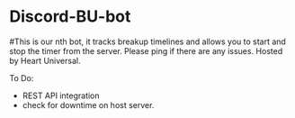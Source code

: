 # Discord-BU-bot

#This is our nth bot, it tracks breakup timelines and allows you to start and stop the timer from the server. Please ping if there are any issues. Hosted by Heart Universal. 

To Do: 
- REST API integration
- check for downtime on host server. 
